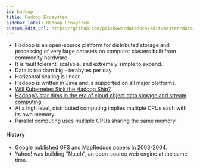 ```yaml
---
id: hadoop
title: Hadoop Ecosystem
sidebar_label: Hadoop Ecosystem
custom_edit_url: https://github.com/polakowo/datadocs/edit/master/docs/big-data/hadoop.md
---
```


- Hadoop is an open-source platform for distributed storage and processing of very large datasets on computer clusters built from commodity hardware.
- It is fault tolerant, scalable, and extremely simple to expand.
- Data is too darn big - terabytes per day.
- Horizontal scaling is linear.
- Hadoop is written in Java and is supported on all major platforms.
- [Will Kubernetes Sink the Hadoop Ship?](https://thenewstack.io/will-kubernetes-sink-the-hadoop-ship/)
- [Hadoop’s star dims in the era of cloud object data storage and stream computing](https://siliconangle.com/2018/07/09/hadoops-star-dims-era-cloud-object-data-storage-stream-computing/)
- At a high level, distributed computing implies multiple CPUs each with its own memory. 
- Parallel computing uses multiple CPUs sharing the same memory.

#### History

- Google published GFS and MapReduce papers in 2003-2004.
- Yahoo! was building "Nutch", an open-source web engine at the same time.








